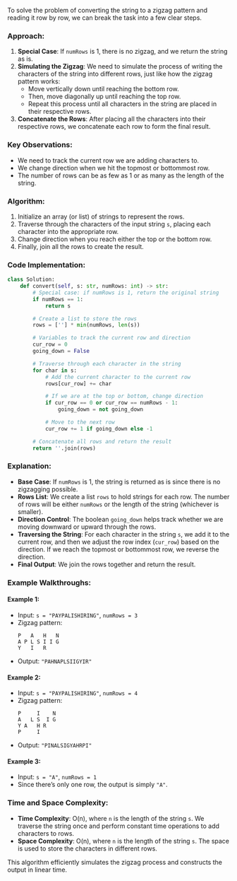 To solve the problem of converting the string to a zigzag pattern and reading it row by row, we can break the task into a few clear steps.

### Approach:
1. **Special Case**: If `numRows` is 1, there is no zigzag, and we return the string as is.
2. **Simulating the Zigzag**: We need to simulate the process of writing the characters of the string into different rows, just like how the zigzag pattern works:
   - Move vertically down until reaching the bottom row.
   - Then, move diagonally up until reaching the top row.
   - Repeat this process until all characters in the string are placed in their respective rows.
3. **Concatenate the Rows**: After placing all the characters into their respective rows, we concatenate each row to form the final result.

### Key Observations:
- We need to track the current row we are adding characters to.
- We change direction when we hit the topmost or bottommost row.
- The number of rows can be as few as 1 or as many as the length of the string.

### Algorithm:
1. Initialize an array (or list) of strings to represent the rows.
2. Traverse through the characters of the input string `s`, placing each character into the appropriate row.
3. Change direction when you reach either the top or the bottom row.
4. Finally, join all the rows to create the result.

### Code Implementation:

```python
class Solution:
    def convert(self, s: str, numRows: int) -> str:
        # Special case: if numRows is 1, return the original string
        if numRows == 1:
            return s

        # Create a list to store the rows
        rows = [''] * min(numRows, len(s))

        # Variables to track the current row and direction
        cur_row = 0
        going_down = False

        # Traverse through each character in the string
        for char in s:
            # Add the current character to the current row
            rows[cur_row] += char

            # If we are at the top or bottom, change direction
            if cur_row == 0 or cur_row == numRows - 1:
                going_down = not going_down

            # Move to the next row
            cur_row += 1 if going_down else -1

        # Concatenate all rows and return the result
        return ''.join(rows)
```

### Explanation:
- **Base Case**: If `numRows` is 1, the string is returned as is since there is no zigzagging possible.
- **Rows List**: We create a list `rows` to hold strings for each row. The number of rows will be either `numRows` or the length of the string (whichever is smaller).
- **Direction Control**: The boolean `going_down` helps track whether we are moving downward or upward through the rows.
- **Traversing the String**: For each character in the string `s`, we add it to the current row, and then we adjust the row index (`cur_row`) based on the direction. If we reach the topmost or bottommost row, we reverse the direction.
- **Final Output**: We join the rows together and return the result.

### Example Walkthroughs:

#### Example 1:
- Input: `s = "PAYPALISHIRING"`, `numRows = 3`
- Zigzag pattern:
  ```
  P   A   H   N
  A P L S I I G
  Y   I   R
  ```
- Output: `"PAHNAPLSIIGYIR"`

#### Example 2:
- Input: `s = "PAYPALISHIRING"`, `numRows = 4`
- Zigzag pattern:
  ```
  P     I    N
  A   L S  I G
  Y A   H R
  P     I
  ```
- Output: `"PINALSIGYAHRPI"`

#### Example 3:
- Input: `s = "A"`, `numRows = 1`
- Since there’s only one row, the output is simply `"A"`.

### Time and Space Complexity:
- **Time Complexity**: O(n), where `n` is the length of the string `s`. We traverse the string once and perform constant time operations to add characters to rows.
- **Space Complexity**: O(n), where `n` is the length of the string `s`. The space is used to store the characters in different rows.

This algorithm efficiently simulates the zigzag process and constructs the output in linear time.

